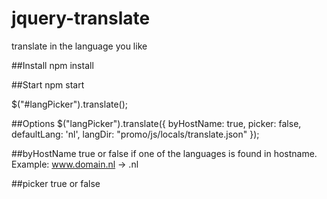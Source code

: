 # jquery-translate
translate in the language you like

##Install
npm install

##Start
npm start

$("#langPicker").translate();

##Options
$("langPicker").translate({
  byHostName: true,
  picker: false,
  defaultLang: 'nl',
  langDir: "promo/js/locals/translate.json"
});

##byHostName
true or false
if one of the languages is found in hostname. Example: www.domain.nl -> .nl

##picker
true or false



